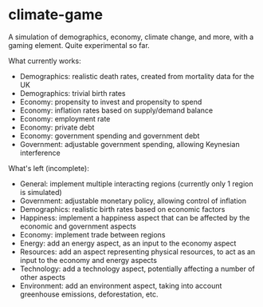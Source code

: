 # climate-game
A simulation of demographics, economy, climate change, and more, with a gaming element. Quite experimental so far.

What currently works:
* Demographics: realistic death rates, created from mortality data for the UK
* Demographics: trivial birth rates
* Economy: propensity to invest and propensity to spend 
* Economy: inflation rates based on supply/demand balance
* Economy: employment rate
* Economy: private debt
* Economy: government spending and government debt
* Government: adjustable government spending, allowing Keynesian interference

What's left (incomplete):
* General: implement multiple interacting regions (currently only 1 region is simulated)
* Government: adjustable monetary policy, allowing control of inflation
* Demographics: realistic birth rates based on economic factors
* Happiness: implement a happiness aspect that can be affected by the economic and government aspects
* Economy: implement trade between regions
* Energy: add an energy aspect, as an input to the economy aspect
* Resources: add an aspect representing physical resources, to act as an input to the economy and energy aspects
* Technology: add a technology aspect, potentially affecting a number of other aspects
* Environment: add an environment aspect, taking into account greenhouse emissions, deforestation, etc.
